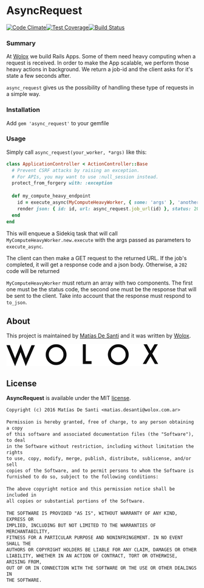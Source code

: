 # AsyncRequest
[![Code Climate](https://codeclimate.com/github/mdesanti/async-requests/badges/gpa.svg)](https://codeclimate.com/github/mdesanti/async-requests)[![Test Coverage](https://codeclimate.com/github/mdesanti/async-requests/badges/coverage.svg)](https://codeclimate.com/github/mdesanti/async-requests/coverage)[![Build Status](https://travis-ci.org/mdesanti/async-requests.svg?branch=master)](https://travis-ci.org/mdesanti/async-requests)

### Summary
At [Wolox](http://www.wolox.com.ar) we build Rails Apps. Some of them need heavy computing when a request is received. In order to make the App scalable, we perform those heavy actions in background. We return a job-id and the client asks for it's state a few seconds after.

`async_request` gives us the possibility of handling these type of requests in a simple way.

### Installation

Add `gem 'async_request'` to your gemfile

### Usage

Simply call `async_request(your_worker, *args)` like this:

``` ruby
class ApplicationController < ActionController::Base
  # Prevent CSRF attacks by raising an exception.
  # For APIs, you may want to use :null_session instead.
  protect_from_forgery with: :exception

  def my_compute_heavy_endpoint
    id = execute_async(MyComputeHeavyWorker, { some: 'args' }, 'another arg')
    render json: { id: id, url: async_request.job_url(id) }, status: 202
  end
end
```
This will enqueue a Sidekiq task that will call `MyComputeHeavyWorker.new.execute` with the args passed as parameters to `execute_async`.

The client can then make a GET request to the returned URL. If the job's completed, it will get a response code and a json body. Otherwise, a `202` code will be returned

`MyComputeHeavyWorker` must return an array with two components. The first one must be the status code, the second one must be the response that will be sent to the client. Take into account that the response must respond to `to_json`.


## About ##

This project is maintained by [Matías De Santi](https://github.com/mdesanti) and it was written by [Wolox](http://www.wolox.com.ar).

![Wolox](https://raw.githubusercontent.com/Wolox/press-kit/master/logos/logo_banner.png)


## License

**AsyncRequest** is available under the MIT [license](https://raw.githubusercontent.com/mdesanti/async-requests/master/LICENSE).

    Copyright (c) 2016 Matías De Santi <matias.desanti@wolox.com.ar>

    Permission is hereby granted, free of charge, to any person obtaining a copy
    of this software and associated documentation files (the "Software"), to deal
    in the Software without restriction, including without limitation the rights
    to use, copy, modify, merge, publish, distribute, sublicense, and/or sell
    copies of the Software, and to permit persons to whom the Software is
    furnished to do so, subject to the following conditions:

    The above copyright notice and this permission notice shall be included in
    all copies or substantial portions of the Software.

    THE SOFTWARE IS PROVIDED "AS IS", WITHOUT WARRANTY OF ANY KIND, EXPRESS OR
    IMPLIED, INCLUDING BUT NOT LIMITED TO THE WARRANTIES OF MERCHANTABILITY,
    FITNESS FOR A PARTICULAR PURPOSE AND NONINFRINGEMENT. IN NO EVENT SHALL THE
    AUTHORS OR COPYRIGHT HOLDERS BE LIABLE FOR ANY CLAIM, DAMAGES OR OTHER
    LIABILITY, WHETHER IN AN ACTION OF CONTRACT, TORT OR OTHERWISE, ARISING FROM,
    OUT OF OR IN CONNECTION WITH THE SOFTWARE OR THE USE OR OTHER DEALINGS IN
    THE SOFTWARE.
